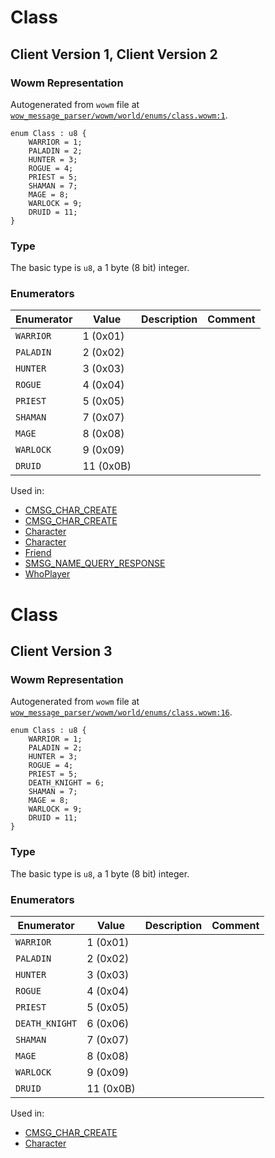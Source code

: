 # Class

## Client Version 1, Client Version 2

### Wowm Representation

Autogenerated from `wowm` file at [`wow_message_parser/wowm/world/enums/class.wowm:1`](https://github.com/gtker/wow_messages/tree/main/wow_message_parser/wowm/world/enums/class.wowm#L1).

```rust,ignore
enum Class : u8 {
    WARRIOR = 1;
    PALADIN = 2;
    HUNTER = 3;
    ROGUE = 4;
    PRIEST = 5;
    SHAMAN = 7;
    MAGE = 8;
    WARLOCK = 9;
    DRUID = 11;
}
```
### Type
The basic type is `u8`, a 1 byte (8 bit) integer.
### Enumerators
| Enumerator | Value  | Description | Comment |
| --------- | -------- | ----------- | ------- |
| `WARRIOR` | 1 (0x01) |  |  |
| `PALADIN` | 2 (0x02) |  |  |
| `HUNTER` | 3 (0x03) |  |  |
| `ROGUE` | 4 (0x04) |  |  |
| `PRIEST` | 5 (0x05) |  |  |
| `SHAMAN` | 7 (0x07) |  |  |
| `MAGE` | 8 (0x08) |  |  |
| `WARLOCK` | 9 (0x09) |  |  |
| `DRUID` | 11 (0x0B) |  |  |

Used in:
* [CMSG_CHAR_CREATE](cmsg_char_create.md)
* [CMSG_CHAR_CREATE](cmsg_char_create.md)
* [Character](character.md)
* [Character](character.md)
* [Friend](friend.md)
* [SMSG_NAME_QUERY_RESPONSE](smsg_name_query_response.md)
* [WhoPlayer](whoplayer.md)

# Class

## Client Version 3

### Wowm Representation

Autogenerated from `wowm` file at [`wow_message_parser/wowm/world/enums/class.wowm:16`](https://github.com/gtker/wow_messages/tree/main/wow_message_parser/wowm/world/enums/class.wowm#L16).

```rust,ignore
enum Class : u8 {
    WARRIOR = 1;
    PALADIN = 2;
    HUNTER = 3;
    ROGUE = 4;
    PRIEST = 5;
    DEATH_KNIGHT = 6;
    SHAMAN = 7;
    MAGE = 8;
    WARLOCK = 9;
    DRUID = 11;
}
```
### Type
The basic type is `u8`, a 1 byte (8 bit) integer.
### Enumerators
| Enumerator | Value  | Description | Comment |
| --------- | -------- | ----------- | ------- |
| `WARRIOR` | 1 (0x01) |  |  |
| `PALADIN` | 2 (0x02) |  |  |
| `HUNTER` | 3 (0x03) |  |  |
| `ROGUE` | 4 (0x04) |  |  |
| `PRIEST` | 5 (0x05) |  |  |
| `DEATH_KNIGHT` | 6 (0x06) |  |  |
| `SHAMAN` | 7 (0x07) |  |  |
| `MAGE` | 8 (0x08) |  |  |
| `WARLOCK` | 9 (0x09) |  |  |
| `DRUID` | 11 (0x0B) |  |  |

Used in:
* [CMSG_CHAR_CREATE](cmsg_char_create.md)
* [Character](character.md)

